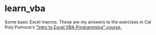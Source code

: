 # learn_vba
Some basic Excel macros. These are my answers to the exercises in Cal Poly Pomona's ["Intro to Excel VBA Programming" course.](https://openeducation.blackboard.com/mooc-catalog/courseDetails/view?course_id=_219_1)
